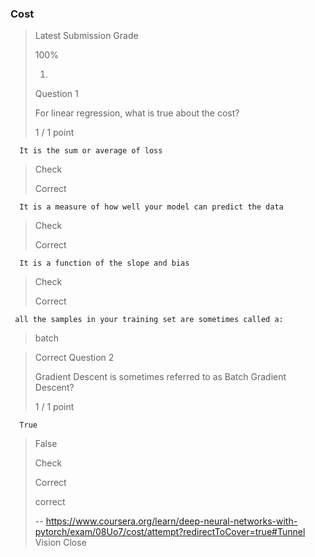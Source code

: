 ### Cost
> 
> Latest Submission Grade
> 
> 100%
> 
> 1.
> 
> Question 1
> 
> For linear regression, what is true about the cost?
> 
> 1 / 1 point
> 

      It is the sum or average of loss 
> 
> Check
> 
> Correct
> 

      It is a measure of how well your model can predict the data 
> 
> Check
> 
> Correct
> 

      It is a function of the slope and bias 
> 
> Check
> 
> Correct



     all the samples in your training set are sometimes called a:

> batch

> 
> Correct
> Question 2
> 
> Gradient Descent is sometimes referred to as Batch Gradient Descent?
> 
> 1 / 1 point
> 

      True 
> 
>  False 
> 
> Check
> 
> Correct
> 
> correct
>
> -- https://www.coursera.org/learn/deep-neural-networks-with-pytorch/exam/08Uo7/cost/attempt?redirectToCover=true#Tunnel Vision Close
